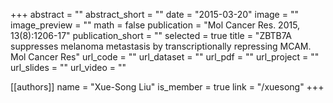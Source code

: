 +++
abstract = ""
abstract_short = ""
date = "2015-03-20"
image = ""
image_preview = ""
math = false
publication = "Mol Cancer Res. 2015, 13(8):1206-17"
publication_short = ""
selected = true
title = "ZBTB7A suppresses melanoma metastasis by transcriptionally repressing MCAM. Mol Cancer Res"
url_code = ""
url_dataset = ""
url_pdf = ""
url_project = ""
url_slides = ""
url_video = ""

[[authors]]
    name = "Xue-Song Liu"
    is_member = true
    link = "/xuesong"
+++
